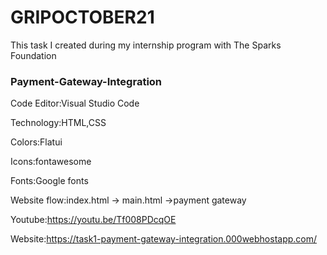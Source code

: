 # GRIPOCTOBER21
This task I created during my internship program with The Sparks Foundation
### Payment-Gateway-Integration

Code Editor:Visual Studio Code

Technology:HTML,CSS

Colors:Flatui

Icons:fontawesome

Fonts:Google fonts

Website flow:index.html -> main.html ->payment gateway

Youtube:https://youtu.be/Tf008PDcqOE

Website:https://task1-payment-gateway-integration.000webhostapp.com/
